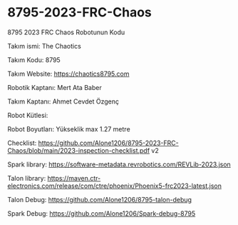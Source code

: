 # 8795-2023-FRC-Chaos

8795 2023 FRC Chaos Robotunun Kodu

Takım ismi: The Chaotics

Takım Kodu: 8795

Takım Website: https://chaotics8795.com

Robotik Kaptanı: Mert Ata Baber

Takım Kaptanı: Ahmet Cevdet Özgenç

Robot Kütlesi:

Robot Boyutları: Yükseklik max 1.27 metre

Checklist: https://github.com/Alone1206/8795-2023-FRC-Chaos/blob/main/2023-inspection-checklist.pdf v2

Spark library: https://software-metadata.revrobotics.com/REVLib-2023.json

Talon library: https://maven.ctr-electronics.com/release/com/ctre/phoenix/Phoenix5-frc2023-latest.json

Talon Debug: https://github.com/Alone1206/8795-talon-debug

Spark Debug: https://github.com/Alone1206/Spark-debug-8795
